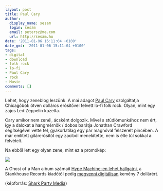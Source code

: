 ```yaml
---
layout: post
title: Paul Cary
author:
  display_name: sesam
  login: sesam
  email: petersz@me.com
  url: http://sesam.hu
date: '2011-01-06 16:11:04 +0100'
date_gmt: '2011-01-06 15:11:04 +0100'
tags:
- digital
- download
- folk rock
- lo-fi
- Paul Cary
- rock
- Music
comments: []
---
```


Lehet, hogy zeneblog leszünk. A mai adagot [Paul Cary](http://www.last.fm/music/Paul+Cary) szolgáltatja Chicagóból: ötven dolláros erősítővel felvett lo-fi folk rock. Olyan, mint egy zajos Led Zeppelin kazetta.

Cary amikor nem zenél, ácsként dolgozik. Mivel a stúdiómunkához nem ért, így a dalokat a hangmérnök / dobos barátja Jonathan Crawford segítségével vette fel, gyakorlatilag egy pár magnóval felszerelt pincében. A már említett gitárerősítőt egy zaciból menekítette, nem is élte túl sokkal a felvételt.

Na ebből lett egy olyan zene, mint ez a promókép:

[![](http://www.sesam.hu.php5-19.dfw1-2.websitetestlink.com/wp-content/uploads/2011/01/Paul-Cary1.jpg)](http://www.last.fm/music/Paul+Cary)

A Ghost of a Man album számait [Hype Machine-en lehet hallgatni](http://hypem.com/#!/artist/Paul+Cary), a Stankhouse Records kiadótól pedig [megvenni digitálisan](http://paulcary.bandcamp.com/album/ghost-of-a-man) kemény 7 dollárért.

(képforrás: [Shark Party Media](http://sharkpartymedia.com/?p=artist&id=46&player=false))
